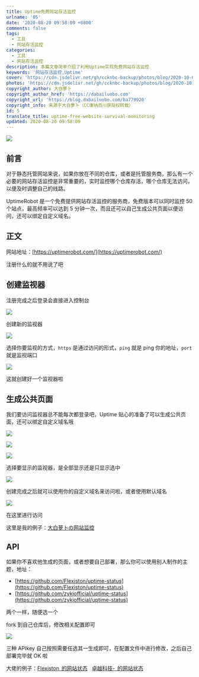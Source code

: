 ```yaml
---
title: Uptime免费网站存活监控
urlname: '05'
date: '2020-08-20 09:58:09 +0800'
comments: false
tags:
  - 工具
  - 网站存活监控
categories:
  - 工具
  - 网站存活监控
description: 本篇文章简单介绍了利用Uptime实现免费网站存活监控
keywords: '网站存活监控,Uptime'
cover: 'https://cdn.jsdelivr.net/gh/ccknbc-backup/photos/blog/2020-10-05~11_19_11.webp'
photos: 'https://cdn.jsdelivr.net/gh/ccknbc-backup/photos/blog/2020-10-05~11_19_11.webp'
copyright_author: 大白萝卜
copyright_author_href: 'https://dabailuobo.com'
copyright_url: 'https://blog.dabailuobo.com/ba779920'
copyright_info: 来源于大白萝卜（CC康纳百川获授权转载）
id: 5
translate_title: uptime-free-website-survival-monitoring
updated: 2020-08-20 09:58:09
---
```


![](https://cdn.jsdelivr.net/gh/laugh0608/CDN/img/20200820100301.png#align=left&display=inline&height=633&margin=%5Bobject%20Object%5D&originHeight=633&originWidth=1341&status=done&style=none&width=1341)

## 前言

对于静态托管网站来说，如果你放在不同的仓库，或者是托管服务商，那么有一个必要的网站存活监控是非常重要的，实时监控哪个仓库存活，哪个仓库无法访问，以便及时调整自己的线路。

UptimeRobot 是一个免费提供网站存活监控的服务商，免费版本可以同时监控 50 个站点，最高频率可以达到 5 分钟一次，而且还可以自己生成公共页面以便访问，还可以绑定自定义域名。

## 正文

网站地址：[https://uptimerobot.com/](https://uptimerobot.com/)

注册什么的就不用说了吧

## 创建监视器

注册完成之后登录会直接进入控制台

![](https://cdn.jsdelivr.net/gh/laugh0608/CDN/img/20200820104637.png#align=left&display=inline&height=631&margin=%5Bobject%20Object%5D&originHeight=631&originWidth=1343&status=done&style=none&width=1343)

创建新的监视器

![](https://cdn.jsdelivr.net/gh/laugh0608/CDN/img/20200820104721.png#align=left&display=inline&height=499&margin=%5Bobject%20Object%5D&originHeight=499&originWidth=808&status=done&style=none&width=808)

选择你要监视的方式，`https` 是通过访问的形式，`ping` 就是 ping 你的地址，`port` 就是监视端口

![](https://cdn.jsdelivr.net/gh/laugh0608/CDN/img/20200820105159.jpg#align=left&display=inline&height=623&margin=%5Bobject%20Object%5D&originHeight=623&originWidth=788&status=done&style=none&width=788)

这就创建好一个监视器啦

## 生成公共页面

我们要访问监视器总不能每次都登录吧，Uptime 贴心的准备了可以生成公共页面，还可以绑定自定义域名哦

![](https://cdn.jsdelivr.net/gh/laugh0608/CDN/img/20200820105358.png#align=left&display=inline&height=456&margin=%5Bobject%20Object%5D&originHeight=456&originWidth=1144&status=done&style=none&width=1144)

![](https://cdn.jsdelivr.net/gh/laugh0608/CDN/img/20200820105432.png#align=left&display=inline&height=155&margin=%5Bobject%20Object%5D&originHeight=155&originWidth=767&status=done&style=none&width=767)

![](https://cdn.jsdelivr.net/gh/laugh0608/CDN/img/20200820105544.png#align=left&display=inline&height=269&margin=%5Bobject%20Object%5D&originHeight=269&originWidth=536&status=done&style=none&width=536)

选择要显示的监视器，是全部显示还是只显示选中

![](https://cdn.jsdelivr.net/gh/laugh0608/CDN/img/20200820105833.png#align=left&display=inline&height=621&margin=%5Bobject%20Object%5D&originHeight=621&originWidth=516&status=done&style=none&width=516)

创建完成之后就可以使用你的自定义域名来访问啦，或者使用默认域名

![](https://cdn.jsdelivr.net/gh/laugh0608/CDN/img/20200820105936.png#align=left&display=inline&height=283&margin=%5Bobject%20Object%5D&originHeight=283&originWidth=734&status=done&style=none&width=734)

在这里进行访问

这里是我的例子：[大白萝卜の网站监控](https://status.dabailuobo.com/)

## API

如果你不喜欢他生成的页面，或者想要自己部署，那么你可以使用别人制作的主题，地址：

- [https://github.com/Flexiston/uptime-status](https://github.com/Flexiston/uptime-status)
- [https://github.com/zykjofficial/uptime-status](https://github.com/zykjofficial/uptime-status)

两个一样，随便选一个

fork 到自己仓库后，修改相关配置即可

![](https://cdn.jsdelivr.net/gh/laugh0608/CDN/img/20200820110242.png#align=left&display=inline&height=383&margin=%5Bobject%20Object%5D&originHeight=383&originWidth=738&status=done&style=none&width=738)

三种 APIkey 自己按照需要任选其一生成即可，在配置文件中进行修改，之后自己部署完毕就 OK 啦

大佬的例子：[Flexiston  的网站状态](https://status.flexiston.com/)   [卓越科技-  的网站状态](https://status.zykjofficial.top/)
